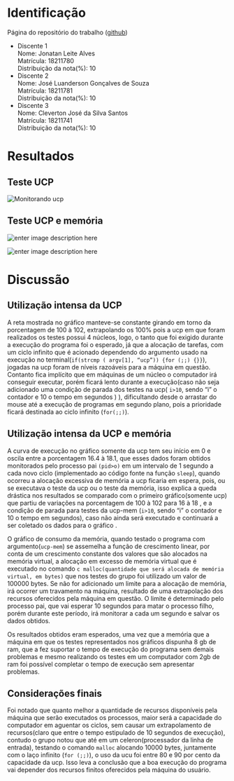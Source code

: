 ﻿# Identificação
Página do repositório do trabalho ([github](https://github.com/JhonathanMilk/Trabalho-Introdu-o-a-computa-o-AB2.git))

 - Discente 1<br>
	 Nome: Jonatan Leite Alves <br>
	 Matrícula: 18211780 <br>
	 Distribuição da nota(%): 10 <br>
 - Discente 2 <br>
     Nome: José Luanderson Gonçalves de Souza <br>
	 Matrícula: 18211781<br>
	 Distribuição da nota(%): 10 <br> 
 - Discente 3 <br>
    Nome: Cleverton José da Silva Santos <br>
    Matrícula: 18211741 <br>
    Distribuição da nota(%): 10 <br> 

# Resultados
## Teste UCP

![Monitorando ucp](https://uploaddeimagens.com.br/images/001/911/853/full/UCP.png?)

## Teste UCP e memória

![enter image description here](https://uploaddeimagens.com.br/images/001/912/817/full/UCP-MEM1.png?)

![enter image description here](https://uploaddeimagens.com.br/images/001/912/827/full/chart_%287%29.png?)
# Discussão 

## Utilização intensa da UCP
A reta mostrada no gráfico manteve-se constante girando em torno da porcentagem de 100 à 102, extrapolando os 100% pois a ucp em que foram realizados os testes possui 4 núcleos, logo, o tanto que foi exigido durante a execução do programa foi o esperado, já que a alocação de tarefas, com um ciclo infinito que é acionado dependendo do argumento usado na execução no terminal(``` if(strcmp ( argv[1], “ucp”)) {for (;;) {}} ```), jogadas na ucp foram de níveis razoáveis para a máquina em questão. Contanto fica implícito que em máquinas de um núcleo o computador irá conseguir executar, porém ficará lento durante a execução(caso não seja adicionado uma condição de parada dos testes na ucp( ``` i>10 ```, sendo “i” o contador e 10 o tempo em segundos ) ), dificultando desde o arrastar do mouse até a execução de programas em segundo plano, pois a prioridade ficará destinada ao ciclo infinito (``` for(;;) ```). <br>

## Utilização intensa da UCP e memória
A curva de execução no gráfico somente da ucp tem seu início em 0 e oscila entre a porcentagem 16.4 à 18.1, que esses dados foram obtidos monitorados pelo processo pai ```(pid>o)``` em um intervalo de 1 segundo a cada novo ciclo (implementado ao código fonte na função ``` sleep ```), quando ocorreu a alocação excessiva de memória a ucp ficaria em espera, pois, ou se executava o teste da ucp ou o teste da memória, isso explica a queda drástica nos resultados se comparado com o primeiro gráfico(somente ucp) que partiu de variações na porcentagem de 100 à 102 para 16 à 18 , e a condição de parada para testes da ucp-mem (``` i>10 ```, sendo “i” o contador e 10 o tempo em segundos), caso não ainda será executado e continuará a ser coletado os dados para o gráfico .

O gráfico de consumo da memória, quando testado o programa com argumento(``` ucp-mem ```) se assemelha a função de crescimento linear, por conta de um crescimento constante dos valores que são alocados na memória virtual, a alocação em excesso de memória virtual que é executado no comando ```c malloc(quantidade que será alocada de memória virtual, em bytes)``` que nos testes do grupo foi utilizado um valor de 100000 bytes. Se não for adicionado um limite para a alocação de memória, irá ocorrer um travamento na máquina, resultado de uma extrapolação dos recursos oferecidos pela máquina em questão. O limite é determinado pelo processo pai, que vai esperar 10 segundos para matar o processo filho, porém durante este período, irá monitorar a cada um segundo e salvar os dados obtidos.

Os resultados obtidos eram esperados, uma vez que a memória que a máquina em que os testes representados nos gráficos dispunha 8 gb de ram, que a fez suportar o tempo de execução do programa sem demais problemas e mesmo realizando os testes em um computador com 2gb de ram foi possível completar o tempo de execução sem apresentar problemas.

## Considerações finais
Foi notado que quanto melhor a quantidade de recursos disponíveis pela máquina que serão executados os processos, maior será a capacidade do computador em aguentar os ciclos, sem causar um extrapolamento de recursos(claro que entre o tempo estipulado de 10 segundos de execução), contudo o grupo notou que até em um celeron(processador da linha de entrada), testando o comando ``` malloc ``` alocando 10000 bytes, juntamente com o laço infinito  (``` for (;;) ```), o uso da ucu foi entre 80 e 90 por cento da capacidade da ucp. Isso leva a conclusão que a boa execução do programa vai depender dos recursos finitos oferecidos pela máquina do usuário.
